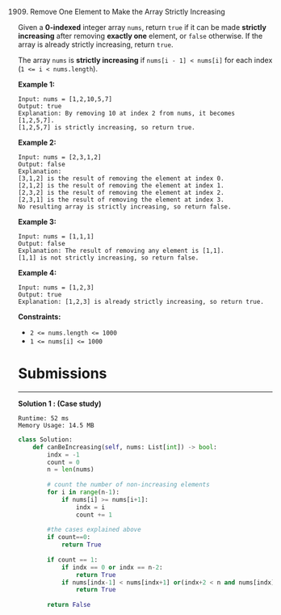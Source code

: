 1909. Remove One Element to Make the Array Strictly Increasing

Given a **0-indexed** integer array `nums`, return `true` if it can be made **strictly increasing** after removing **exactly one** element, or `false` otherwise. If the array is already strictly increasing, return `true`.

The array `nums` is **strictly increasing** if `nums[i - 1] < nums[i]` for each index (`1 <= i < nums.length`).

 

**Example 1:**
```
Input: nums = [1,2,10,5,7]
Output: true
Explanation: By removing 10 at index 2 from nums, it becomes [1,2,5,7].
[1,2,5,7] is strictly increasing, so return true.
```

**Example 2:**
```
Input: nums = [2,3,1,2]
Output: false
Explanation:
[3,1,2] is the result of removing the element at index 0.
[2,1,2] is the result of removing the element at index 1.
[2,3,2] is the result of removing the element at index 2.
[2,3,1] is the result of removing the element at index 3.
No resulting array is strictly increasing, so return false.
```

**Example 3:**
```
Input: nums = [1,1,1]
Output: false
Explanation: The result of removing any element is [1,1].
[1,1] is not strictly increasing, so return false.
```

**Example 4:**
```
Input: nums = [1,2,3]
Output: true
Explanation: [1,2,3] is already strictly increasing, so return true.
```

**Constraints:**

* `2 <= nums.length <= 1000`
* `1 <= nums[i] <= 1000`

# Submissions
---
**Solution 1 : (Case study)**
```
Runtime: 52 ms
Memory Usage: 14.5 MB
```
```python
class Solution:
    def canBeIncreasing(self, nums: List[int]) -> bool:
        indx = -1
        count = 0
        n = len(nums)
        
        # count the number of non-increasing elements
        for i in range(n-1):
            if nums[i] >= nums[i+1]:
                indx = i
                count += 1
        
        #the cases explained above
        if count==0:
            return True
        
        if count == 1:
            if indx == 0 or indx == n-2:
                return True
            if nums[indx-1] < nums[indx+1] or(indx+2 < n and nums[indx] < nums[indx+2]):
                return True
            
        return False
```
